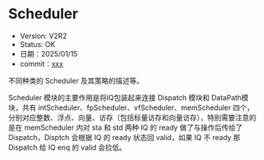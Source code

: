 # Scheduler

- Version: V2R2
- Status: OK
- 日期：2025/01/15
- commit：[xxx](https://github.com/OpenXiangShan/XiangShan/tree/xxx)

不同种类的 Scheduler 及其策略的描述等。

Scheduler 模块的主要作用是将IQ包装起来连接 Dispatch 模块和 DataPath模块，共有
intScheduler、fpScheduler、vfScheduler、memScheduler
四个，分别对应整数、浮点、向量、访存（包括标量访存和向量访存），特别需要注意的是在 memScheduler 内对 sta 和 std 两种 IQ 的
ready 做了与操作后传给了 Dispatch，Disptch 会根据 IQ 的 ready 状态回 valid，如果 IQ 不 ready 那
Dispatch 给 IQ enq 的 valid 会拉低。
